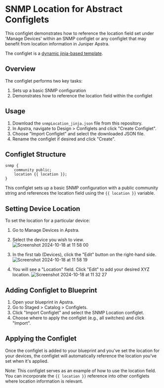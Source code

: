 # SNMP Location for Abstract Configlets

This configlet demonstrates how to reference the location field set under 'Manage Devices' within an SNMP configlet or any configlet that may benefit from location information in Juniper Apstra.

The configlet is a [dynamic jinja-based template](https://supportportal.juniper.net/s/article/Juniper-Apstra-Jinja-Configlets-using-dynamic-data-from-deviceModel?language=en_US).


## Overview

The configlet performs two key tasks:
1. Sets up a basic SNMP configuration
2. Demonstrates how to reference the location field within the configlet

## Usage

1. Download the `snmpLocation_jinja.json` file from this repository.
2. In Apstra, navigate to Design > Configlets and click "Create Configlet".
3. Choose "Import Configlet" and select the downloaded JSON file.
4. Rename the configlet if desired and click "Create".

## Configlet Structure

```
snmp {
    community public;
    location {{ location }};
}
```

This configlet sets up a basic SNMP configuration with a public community string and references the location field using the `{{ location }}` variable.

## Setting Device Location

To set the location for a particular device:

1. Go to Manage Devices in Apstra.
2. Select the device you wish to view.
![Screenshot 2024-10-18 at 11 58 00](https://github.com/user-attachments/assets/6be204f7-037e-4ff7-96d4-664e639d795b)

3. In the first tab (Devices), click the "Edit" button on the right-hand side.
![Screenshot 2024-10-18 at 11 58 19](https://github.com/user-attachments/assets/6d0ed288-0eb5-456b-837a-8c1cb1d47b65)

4. You will see a "Location" field. Click "Edit" to add your desired XYZ location.
![Screenshot 2024-10-18 at 11 32 27](https://github.com/user-attachments/assets/19a5aba2-420e-4152-a93e-508e71391253)


## Adding Configlet to Blueprint

1. Open your blueprint in Apstra.
2. Go to Staged > Catalog > Configlets.
3. Click "Import Configlet" and select the SNMP Location configlet.
4. Choose where to apply the configlet (e.g., all switches) and click "Import".

## Applying the Configlet

Once the configlet is added to your blueprint and you've set the location for your devices, the configlet will automatically reference the location you've set when it's applied.

Note: This configlet serves as an example of how to use the location field. You can incorporate the `{{ location }}` reference into other configlets where location information is relevant.
